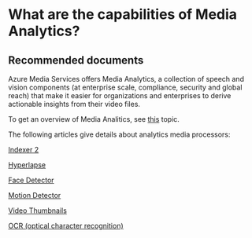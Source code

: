 <properties 
    pageTitle="What are the capabilities of Media Analytics?"
    description="What are the capabilities of Media Analytics?"
    service="microsoft.media"
    resource="mediaservices"
    authors="juliako"
    displayOrder="5"
    selfHelpType="resource"
    supportTopicIds=""
    resourceTags=""
    productPesIds=""
    cloudEnvironments="public, fairfax, usnat, ussec"
 	articleId="bb420f91-7bee-4f28-9ae9-a33b0921598b"
	ownershipId="StorageMediaEdge_Media"
/>

# What are the capabilities of Media Analytics?

## **Recommended documents**

Azure Media Services offers Media Analytics, a collection of speech and vision components (at enterprise scale, compliance, security and global reach) that make it easier for organizations and enterprises to derive actionable insights from their video files.

To get an overview of Media Analitics, see [this](https://azure.microsoft.com/documentation/articles/media-services-analytics-overview/) topic.

The following articles give details about analytics media processors:

[Indexer 2](https://azure.microsoft.com/documentation/articles/media-services-process-content-with-indexer2/)

[Hyperlapse](https://azure.microsoft.com/documentation/articles/media-services-hyperlapse-content/)

[Face Detector](https://azure.microsoft.com/documentation/articles/media-services-face-and-emotion-detection/)

[Motion Detector](https://azure.microsoft.com/documentation/articles/media-services-motion-detection/)

[Video Thumbnails](https://azure.microsoft.com/documentation/articles/media-services-video-summarization/)

[OCR (optical character recognition)](https://azure.microsoft.com/documentation/articles/media-services-video-optical-character-recognition/)



